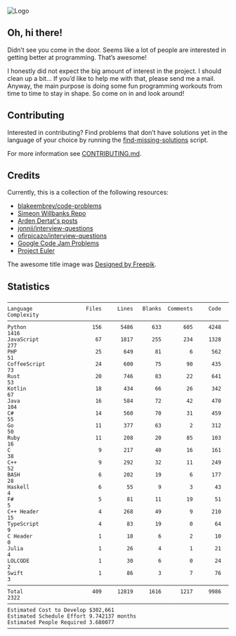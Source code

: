 ![Logo](assets/workplace.png)

## Oh, hi there!

Didn’t see you come in the door. Seems like a lot of people are interested in
getting better at programming. That’s awesome!

I honestly did not expect the big amount of interest in the project. I should
clean up a bit… If you’d like to help me with that, please send me a mail.
Anyway, the main purpose is doing some fun programming workouts from time to
time to stay in shape. So come on in and look around!

## Contributing

Interested in contributing? Find problems that don’t have solutions yet in the
language of your choice by running the
[find-missing-solutions](find-missing-solutions) script.

For more information see [CONTRIBUTING.md](CONTRIBUTING.md).

## Credits

Currently, this is a collection of the following resources:

  * [blakeembrey/code-problems](https://github.com/blakeembrey/code-problems)
  * [Simeon Willbanks Repo](https://github.com/simeonwillbanks/google-interview-questions/tree/master/questions)
  * [Arden Dertat's posts](http://www.ardendertat.com/2012/01/09/programming-interview-questions/)
  * [jonnii/interview-questions](https://github.com/jonnii/interview-questions)
  * [ofirpicazo/interview-questions](https://github.com/ofirpicazo/interview-questions/tree/master/python)
  * [Google Code Jam Problems](https://code.google.com/codejam/)
  * [Project Euler](https://projecteuler.net/)

The awesome title image was [Designed by Freepik](http://www.freepik.com).

## Statistics

<!--
brew install scc
scc -i bash,c,coffee,cpp,cs,fsx,go,h,hpp,hs,java,jl,js,kt,kts,lol,php,py,pyc,rb,rs,swift,ts problems/
-->

```
───────────────────────────────────────────────────────────────────────────────
Language                 Files     Lines   Blanks  Comments     Code Complexity
───────────────────────────────────────────────────────────────────────────────
Python                     156      5486      633       605     4248       1416
JavaScript                  67      1817      255       234     1328        277
PHP                         25       649       81         6      562         51
CoffeeScript                24       600       75        90      435         73
Rust                        20       746       83        22      641         53
Kotlin                      18       434       66        26      342         67
Java                        16       584       72        42      470        104
C#                          14       560       70        31      459         55
Go                          11       377       63         2      312         50
Ruby                        11       208       20        85      103         16
C                            9       217       40        16      161         38
C++                          9       292       32        11      249         52
BASH                         6       202       19         6      177         28
Haskell                      6        55        9         3       43          4
F#                           5        81       11        19       51          5
C++ Header                   4       268       49         9      210         15
TypeScript                   4        83       19         0       64          9
C Header                     1        18        6         2       10          0
Julia                        1        26        4         1       21          4
LOLCODE                      1        30        6         0       24          2
Swift                        1        86        3         7       76          3
───────────────────────────────────────────────────────────────────────────────
Total                      409     12819     1616      1217     9986       2322
───────────────────────────────────────────────────────────────────────────────
Estimated Cost to Develop $302,661
Estimated Schedule Effort 9.742137 months
Estimated People Required 3.680077
───────────────────────────────────────────────────────────────────────────────
```
